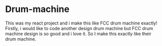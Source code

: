 # Drum-machine


This was my react project and i make this like FCC drum machine exactly!
Firstly, i would like to code another design drum machine but FCC drum machine design is so good and i love it.
So I make this exactly like their drum machine.
